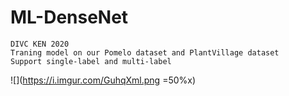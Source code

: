 # ML-DenseNet
```
DIVC KEN 2020
Traning model on our Pomelo dataset and PlantVillage dataset
Support single-label and multi-label
```

![](https://i.imgur.com/GuhqXml.png =50%x)
